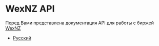 # WexNZ API

Перед Вами представлена документация API для работы с биржей [WexNZ](https://wex.nz)

- [Русский](https://github.com/wexdevcommunity/documentation/blob/master/WexNZ%20API)
